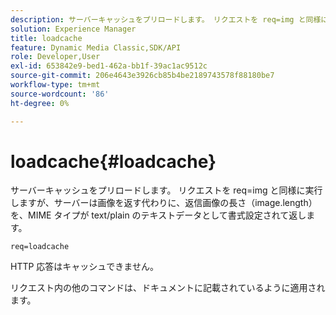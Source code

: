 ```yaml
---
description: サーバーキャッシュをプリロードします。 リクエストを req=img と同様に実行しますが、サーバーは画像を返す代わりに、返信画像の長さ（image.length）を、MIME タイプが text/plain のテキストデータとして書式設定されて返します。
solution: Experience Manager
title: loadcache
feature: Dynamic Media Classic,SDK/API
role: Developer,User
exl-id: 653842e9-bed1-462a-bb1f-39ac1ac9512c
source-git-commit: 206e4643e3926cb85b4be2189743578f88180be7
workflow-type: tm+mt
source-wordcount: '86'
ht-degree: 0%

---
```


# loadcache{#loadcache}

サーバーキャッシュをプリロードします。 リクエストを req=img と同様に実行しますが、サーバーは画像を返す代わりに、返信画像の長さ（image.length）を、MIME タイプが text/plain のテキストデータとして書式設定されて返します。

`req=loadcache`

HTTP 応答はキャッシュできません。

リクエスト内の他のコマンドは、ドキュメントに記載されているように適用されます。
